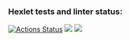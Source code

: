 ### Hexlet tests and linter status:
[![Actions Status](https://github.com/rikser123/java-project-78/actions/workflows/hexlet-check.yml/badge.svg)](https://github.com/rikser123/java-project-78/actions)
<a href="https://codeclimate.com/github/rikser123/java-project-78/maintainability"><img src="https://api.codeclimate.com/v1/badges/4c00a3831f3ac5c93151/maintainability" /></a>
<a href="https://codeclimate.com/github/rikser123/java-project-78/test_coverage"><img src="https://api.codeclimate.com/v1/badges/4c00a3831f3ac5c93151/test_coverage" /></a>
